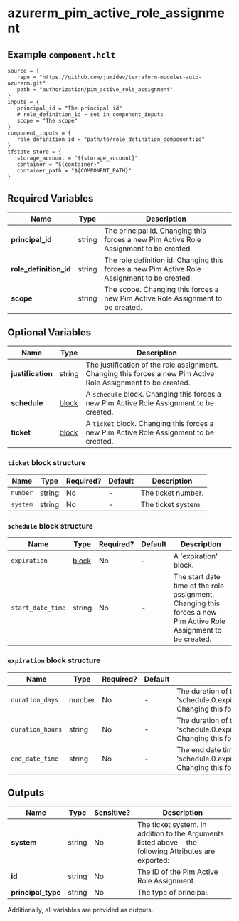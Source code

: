 # azurerm_pim_active_role_assignment



## Example `component.hclt`

```hcl
source = {
   repo = "https://github.com/jumidev/terraform-modules-auto-azurerm.git"   
   path = "authorization/pim_active_role_assignment"   
}
inputs = {
   principal_id = "The principal id"   
   # role_definition_id → set in component_inputs
   scope = "The scope"   
}
component_inputs = {
   role_definition_id = "path/to/role_definition_component:id"   
}
tfstate_store = {
   storage_account = "${storage_account}"   
   container = "${container}"   
   container_path = "${COMPONENT_PATH}"   
}
```

## Required Variables

| Name | Type |  Description |
| ---- | --------- |  ----------- |
| **principal_id** | string |  The principal id. Changing this forces a new Pim Active Role Assignment to be created. | 
| **role_definition_id** | string |  The role definition id. Changing this forces a new Pim Active Role Assignment to be created. | 
| **scope** | string |  The scope. Changing this forces a new Pim Active Role Assignment to be created. | 

## Optional Variables

| Name | Type |  Description |
| ---- | --------- |  ----------- |
| **justification** | string |  The justification of the role assignment. Changing this forces a new Pim Active Role Assignment to be created. | 
| **schedule** | [block](#schedule-block-structure) |  A `schedule` block. Changing this forces a new Pim Active Role Assignment to be created. | 
| **ticket** | [block](#ticket-block-structure) |  A `ticket` block. Changing this forces a new Pim Active Role Assignment to be created. | 

### `ticket` block structure

| Name | Type | Required? | Default | Description |
| ---- | ---- | --------- | ------- | ----------- |
| `number` | string | No | - | The ticket number. |
| `system` | string | No | - | The ticket system. |

### `schedule` block structure

| Name | Type | Required? | Default | Description |
| ---- | ---- | --------- | ------- | ----------- |
| `expiration` | [block](#expiration-block-structure) | No | - | A 'expiration' block. |
| `start_date_time` | string | No | - | The start date time of the role assignment. Changing this forces a new Pim Active Role Assignment to be created. |

### `expiration` block structure

| Name | Type | Required? | Default | Description |
| ---- | ---- | --------- | ------- | ----------- |
| `duration_days` | number | No | - | The duration of the role assignment in days. Conflicts with 'schedule.0.expiration.0.duration_hours','schedule.0.expiration.0.end_date_time' Changing this forces a new Pim Active Role Assignment to be created. |
| `duration_hours` | string | No | - | The duration of the role assignment in hours. Conflicts with 'schedule.0.expiration.0.duration_days','schedule.0.expiration.0.end_date_time' Changing this forces a new Pim Active Role Assignment to be created. |
| `end_date_time` | string | No | - | The end date time of the role assignment. Conflicts with 'schedule.0.expiration.0.duration_days','schedule.0.expiration.0.duration_hours' Changing this forces a new Pim Active Role Assignment to be created. |



## Outputs

| Name | Type | Sensitive? | Description |
| ---- | ---- | --------- | --------- |
| **system** | string | No  | The ticket system. In addition to the Arguments listed above - the following Attributes are exported: | 
| **id** | string | No  | The ID of the Pim Active Role Assignment. | 
| **principal_type** | string | No  | The type of principal. | 

Additionally, all variables are provided as outputs.
